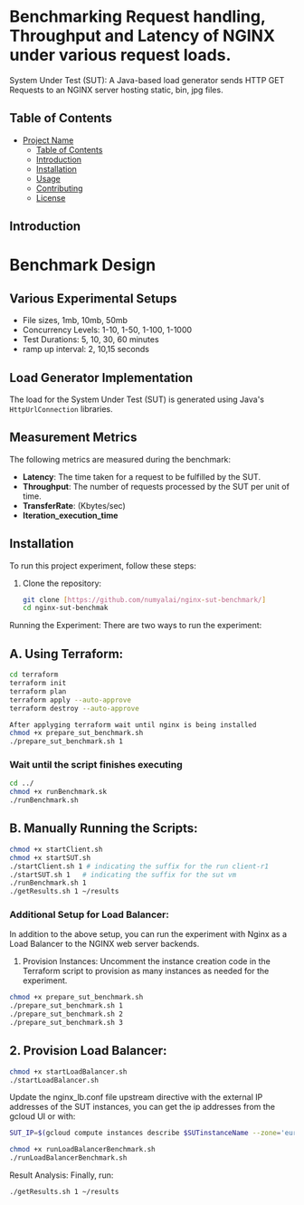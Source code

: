# Benchmarking Request handling, Throughput and Latency of NGINX under various request loads.

System Under Test (SUT): A Java-based load generator sends HTTP GET Requests to an NGINX server hosting static, bin, jpg files.

## Table of Contents

- [Project Name](#project-name)
  - [Table of Contents](#table-of-contents)
  - [Introduction](#introduction)
  - [Installation](#installation)
  - [Usage](#usage)
  - [Contributing](#contributing)
  - [License](#license)

## Introduction

# Benchmark Design

## Various Experimental Setups
- File sizes, 1mb, 10mb, 50mb
- Concurrency Levels: 1-10, 1-50, 1-100, 1-1000
- Test Durations: 5, 10, 30, 60 minutes
- ramp up interval: 2, 10,15 seconds

## Load Generator Implementation

The load for the System Under Test (SUT) is generated using Java's `HttpUrlConnection` libraries.

## Measurement Metrics

The following metrics are measured during the benchmark:

- **Latency**: The time taken for a request to be fulfilled by the SUT.
- **Throughput**: The number of requests processed by the SUT per unit of time.
- **TransferRate**: (Kbytes/sec)
- **Iteration_execution_time**



## Installation

To run this project experiment, follow these steps:

1. Clone the repository:

   ```bash
   git clone [https://github.com/numyalai/nginx-sut-benchmark/]
   cd nginx-sut-benchmak
   ```
Running the Experiment:
There are two ways to run the experiment:

## A. Using Terraform:

```bash
cd terraform
terraform init
terraform plan
terraform apply --auto-approve
terraform destroy --auto-approve
```

```bash
After applyging terraform wait until nginx is being installed 
chmod +x prepare_sut_benchmark.sh
./prepare_sut_benchmark.sh 1
```

### Wait until the script finishes executing

```bash
cd ../
chmod +x runBenchmark.sk
./runBenchmark.sh
```

## B. Manually Running the Scripts:
```bash
chmod +x startClient.sh
chmod +x startSUT.sh 
./startClient.sh 1 # indicating the suffix for the run client-r1
./startSUT.sh 1   # indicating the suffix for the sut vm
./runBenchmark.sh 1
./getResults.sh 1 ~/results
```


### Additional Setup for Load Balancer:
In addition to the above setup, you can run the experiment with Nginx as a Load Balancer to the NGINX web server backends.

1. Provision Instances:
Uncomment the instance creation code in the Terraform script to provision as many instances as needed for the experiment.

```bash
chmod +x prepare_sut_benchmark.sh
./prepare_sut_benchmark.sh 1
./prepare_sut_benchmark.sh 2
./prepare_sut_benchmark.sh 3
```

## 2. Provision Load Balancer:

```bash
chmod +x startLoadBalancer.sh 
./startLoadBalancer.sh
```


Update the nginx_lb.conf file upstream directive with the external IP addresses of the SUT instances, you can get the ip addresses from the gcloud UI or with:
```bash
SUT_IP=$(gcloud compute instances describe $SUTinstanceName --zone='europe-west3-c' --format='get(networkInterfaces[0].accessConfigs[0].natIP)' --quiet)
```


```bash
chmod +x runLoadBalancerBenchmark.sh
./runLoadBalancerBenchmark.sh
```


Result Analysis:
Finally, run:

```bash
./getResults.sh 1 ~/results
```


